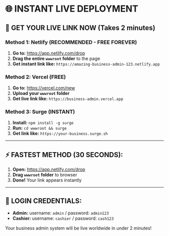 # 🌐 INSTANT LIVE DEPLOYMENT

## 🚀 GET YOUR LIVE LINK NOW (Takes 2 minutes)

### Method 1: Netlify (RECOMMENDED - FREE FOREVER)
1. **Go to:** https://app.netlify.com/drop
2. **Drag the entire `wwwroot` folder** to the page
3. **Get instant link like:** `https://amazing-business-admin-123.netlify.app`

### Method 2: Vercel (FREE)
1. **Go to:** https://vercel.com/new
2. **Upload your `wwwroot` folder**
3. **Get live link like:** `https://business-admin.vercel.app`

### Method 3: Surge (INSTANT)
1. **Install:** `npm install -g surge`
2. **Run:** `cd wwwroot && surge`
3. **Get link like:** `https://your-business.surge.sh`

---

## ⚡ FASTEST METHOD (30 SECONDS):

1. **Open:** https://app.netlify.com/drop
2. **Drag `wwwroot` folder** to browser
3. **Done!** Your link appears instantly

---

## 🔑 LOGIN CREDENTIALS:
- **Admin:** username: `admin` / password: `admin123`
- **Cashier:** username: `cashier` / password: `cash123`

Your business admin system will be live worldwide in under 2 minutes!